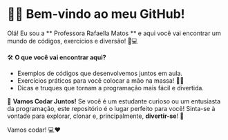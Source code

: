 # 👩‍🏫 Bem-vindo ao meu GitHub!

Olá! Eu sou a ** Professora Rafaella Matos ** e aqui você vai encontrar um mundo de códigos, exercícios e diversão! 🚀💻

🛠️ **O que você vai encontrar aqui?**
- Exemplos de códigos que desenvolvemos juntos em aula.
- Exercícios práticos para você colocar a mão na massa! 👐💡
- Dicas e truques que tornam a programação mais fácil e divertida. 

🌟 **Vamos Codar Juntos!**
Se você é um estudante curioso ou um entusiasta da programação, este repositório é o lugar perfeito para você! Sinta-se à vontade para explorar, clonar e, principalmente, **divertir-se**! 🎉

Vamos codar! 💻❤️

